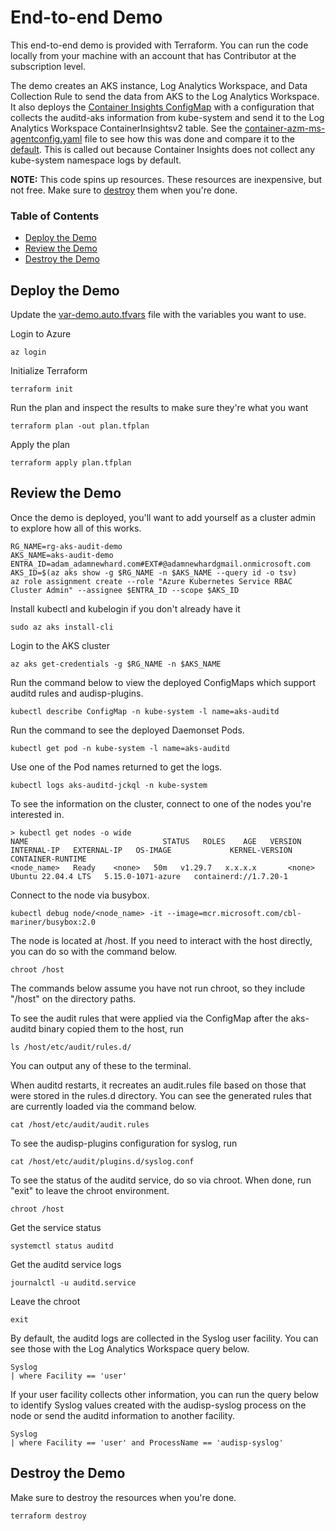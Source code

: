 # End-to-end Demo

This end-to-end demo is provided with Terraform. You can run the code locally from your machine with an account that has Contributor at the subscription level.

The demo creates an AKS instance, Log Analytics Workspace, and Data Collection Rule to send the data from AKS to the Log Analytics Workspace. It also deploys the [Container Insights ConfigMap](https://learn.microsoft.com/en-us/azure/azure-monitor/containers/container-insights-data-collection-configure?tabs=portal#configure-data-collection-using-configmap) with a configuration that collects the auditd-aks information from kube-system and send it to the Log Analytics Workspace ContainerInsightsv2 table. See the [container-azm-ms-agentconfig.yaml](./container-azm-ms-agentconfig.yaml) file to see how this was done and compare it to the [default](https://raw.githubusercontent.com/microsoft/Docker-Provider/ci_prod/kubernetes/container-azm-ms-agentconfig.yaml). This is called out because Container Insights does not collect any kube-system namespace logs by default.

__NOTE:__ This code spins up resources. These resources are inexpensive, but not free. Make sure to [destroy](#destroy-the-demo) them when you're done.

### Table of Contents

- [Deploy the Demo](#deploy-the-demo)
- [Review the Demo](#review-the-demo)
- [Destroy the Demo](#destroy-the-demo)

## Deploy the Demo

Update the [var-demo.auto.tfvars](./terraform/var-demo.auto.tfvars) file with the variables you want to use.

Login to Azure

```console
az login
```

Initialize Terraform

```console
terraform init
```

Run the plan and inspect the results to make sure they're what you want

```console
terraform plan -out plan.tfplan
```

Apply the plan

```console
terraform apply plan.tfplan
```

## Review the Demo

Once the demo is deployed, you'll want to add yourself as a cluster admin to explore how all of this works.

```console
RG_NAME=rg-aks-audit-demo
AKS_NAME=aks-audit-demo
ENTRA_ID=adam_adamnewhard.com#EXT#@adamnewhardgmail.onmicrosoft.com
AKS_ID=$(az aks show -g $RG_NAME -n $AKS_NAME --query id -o tsv)
az role assignment create --role "Azure Kubernetes Service RBAC Cluster Admin" --assignee $ENTRA_ID --scope $AKS_ID
```

Install kubectl and kubelogin if you don't already have it

```console
sudo az aks install-cli
```

Login to the AKS cluster

```console
az aks get-credentials -g $RG_NAME -n $AKS_NAME
```

Run the command below to view the deployed ConfigMaps which support auditd rules and audisp-plugins.

```console
kubectl describe ConfigMap -n kube-system -l name=aks-auditd
```

Run the command to see the deployed Daemonset Pods.

```console
kubectl get pod -n kube-system -l name=aks-auditd
```

Use one of the Pod names returned to get the logs.

```console
kubectl logs aks-auditd-jckql -n kube-system
```

To see the information on the cluster, connect to one of the nodes you're interested in.

```console
> kubectl get nodes -o wide
NAME                              STATUS   ROLES    AGE   VERSION   INTERNAL-IP   EXTERNAL-IP   OS-IMAGE             KERNEL-VERSION      CONTAINER-RUNTIME
<node_name>   Ready    <none>   50m   v1.29.7   x.x.x.x       <none>        Ubuntu 22.04.4 LTS   5.15.0-1071-azure   containerd://1.7.20-1
```

Connect to the node via busybox.

```console
kubectl debug node/<node_name> -it --image=mcr.microsoft.com/cbl-mariner/busybox:2.0
```

The node is located at /host. If you need to interact with the host directly, you can do so with the command below.

```console
chroot /host
```

The commands below assume you have not run chroot, so they include "/host" on the directory paths.

To see the audit rules that were applied via the ConfigMap after the aks-auditd binary copied them to the host, run

```console
ls /host/etc/audit/rules.d/
```

You can output any of these to the terminal.

When auditd restarts, it recreates an audit.rules file based on those that were stored in the rules.d directory. You can see the generated rules that are currently loaded via the command below.

```console
cat /host/etc/audit/audit.rules
```

To see the audisp-plugins configuration for syslog, run

```console
cat /host/etc/audit/plugins.d/syslog.conf
```

To see the status of the auditd service, do so via chroot. When done, run "exit" to leave the chroot environment.

```console
chroot /host
```

Get the service status

```console
systemctl status auditd
```

Get the auditd service logs

```console
journalctl -u auditd.service
```

Leave the chroot
```console
exit
```

By default, the auditd logs are collected in the Syslog user facility. You can see those with the Log Analytics Workspace query below.

```kusto
Syslog
| where Facility == 'user'
```

If your user facility collects other information, you can run the query below to identify Syslog values created with the audisp-syslog process on the node or send the auditd information to another facility.

```kusto
Syslog
| where Facility == 'user' and ProcessName == 'audisp-syslog'
```



## Destroy the Demo

Make sure to destroy the resources when you're done.

```console
terraform destroy
```
